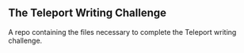 ## The Teleport Writing Challenge

A repo containing the files necessary to complete the Teleport writing challenge.
